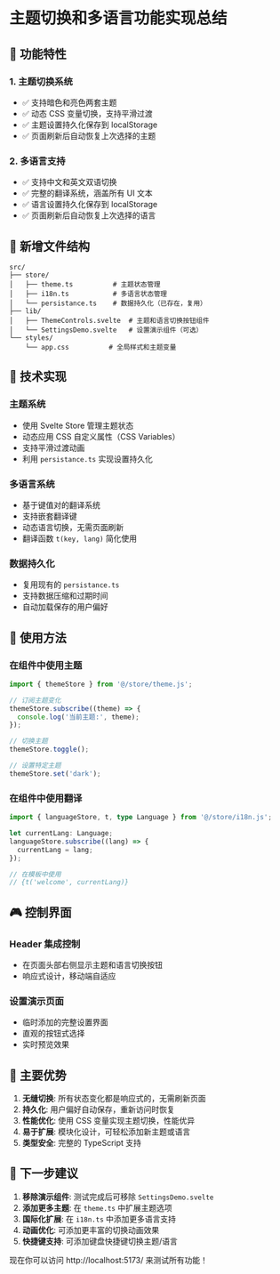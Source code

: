 # 主题切换和多语言功能实现总结

## 🎨 功能特性

### 1. 主题切换系统

- ✅ 支持暗色和亮色两套主题
- ✅ 动态 CSS 变量切换，支持平滑过渡
- ✅ 主题设置持久化保存到 localStorage
- ✅ 页面刷新后自动恢复上次选择的主题

### 2. 多语言支持

- ✅ 支持中文和英文双语切换
- ✅ 完整的翻译系统，涵盖所有 UI 文本
- ✅ 语言设置持久化保存到 localStorage
- ✅ 页面刷新后自动恢复上次选择的语言

## 📁 新增文件结构

```
src/
├── store/
│   ├── theme.ts          # 主题状态管理
│   ├── i18n.ts           # 多语言状态管理
│   └── persistance.ts    # 数据持久化（已存在，复用）
├── lib/
│   ├── ThemeControls.svelte  # 主题和语言切换按钮组件
│   └── SettingsDemo.svelte   # 设置演示组件（可选）
└── styles/
    └── app.css          # 全局样式和主题变量
```

## 🔧 技术实现

### 主题系统

- 使用 Svelte Store 管理主题状态
- 动态应用 CSS 自定义属性（CSS Variables）
- 支持平滑过渡动画
- 利用 `persistance.ts` 实现设置持久化

### 多语言系统

- 基于键值对的翻译系统
- 支持嵌套翻译键
- 动态语言切换，无需页面刷新
- 翻译函数 `t(key, lang)` 简化使用

### 数据持久化

- 复用现有的 `persistance.ts`
- 支持数据压缩和过期时间
- 自动加载保存的用户偏好

## 🎯 使用方法

### 在组件中使用主题

```typescript
import { themeStore } from '@/store/theme.js';

// 订阅主题变化
themeStore.subscribe((theme) => {
  console.log('当前主题:', theme);
});

// 切换主题
themeStore.toggle();

// 设置特定主题
themeStore.set('dark');
```

### 在组件中使用翻译

```typescript
import { languageStore, t, type Language } from '@/store/i18n.js';

let currentLang: Language;
languageStore.subscribe((lang) => {
  currentLang = lang;
});

// 在模板中使用
// {t('welcome', currentLang)}
```

## 🎮 控制界面

### Header 集成控制

- 在页面头部右侧显示主题和语言切换按钮
- 响应式设计，移动端自适应

### 设置演示页面

- 临时添加的完整设置界面
- 直观的按钮式选择
- 实时预览效果

## 🌟 主要优势

1. **无缝切换**: 所有状态变化都是响应式的，无需刷新页面
2. **持久化**: 用户偏好自动保存，重新访问时恢复
3. **性能优化**: 使用 CSS 变量实现主题切换，性能优异
4. **易于扩展**: 模块化设计，可轻松添加新主题或语言
5. **类型安全**: 完整的 TypeScript 支持

## 🚀 下一步建议

1. **移除演示组件**: 测试完成后可移除 `SettingsDemo.svelte`
2. **添加更多主题**: 在 `theme.ts` 中扩展主题选项
3. **国际化扩展**: 在 `i18n.ts` 中添加更多语言支持
4. **动画优化**: 可添加更丰富的切换动画效果
5. **快捷键支持**: 可添加键盘快捷键切换主题/语言

现在你可以访问 http://localhost:5173/ 来测试所有功能！
